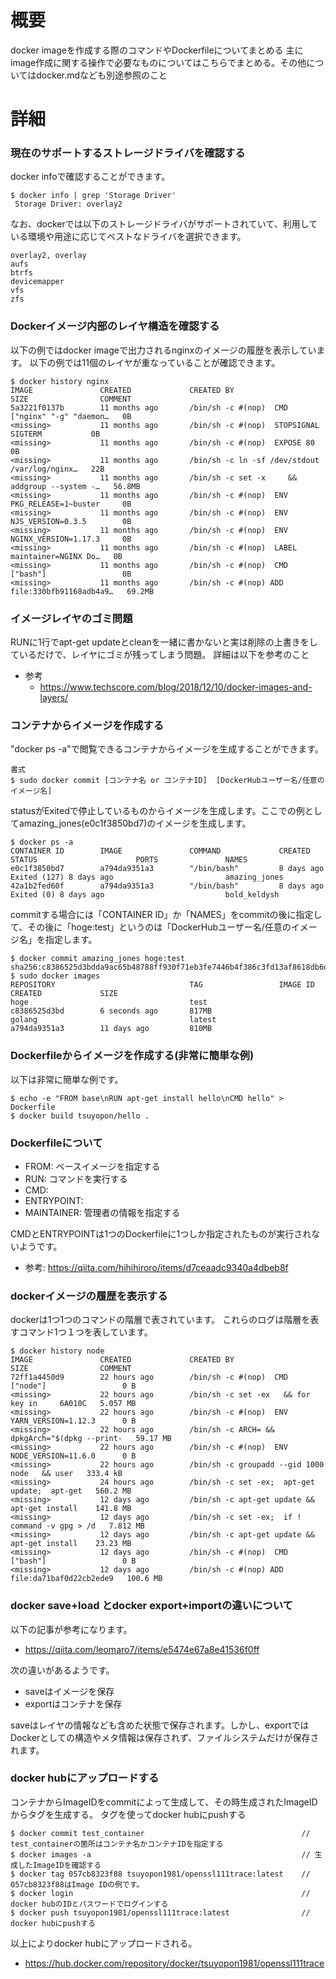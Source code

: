 # 概要
docker imageを作成する際のコマンドやDockerfileについてまとめる
主にimage作成に関する操作で必要なものについてはこちらでまとめる。その他についてはdocker.mdなども別途参照のこと

# 詳細

### 現在のサポートするストレージドライバを確認する
docker infoで確認することができます。
```
$ docker info | grep 'Storage Driver'
 Storage Driver: overlay2
```

なお、dockerでは以下のストレージドライバがサポートされていて、利用している環境や用途に応じてベストなドライバを選択できます。
```
overlay2, overlay
aufs
btrfs
devicemapper
vfs
zfs
```

### Dockerイメージ内部のレイヤ構造を確認する
以下の例ではdocker imageで出力されるnginxのイメージの履歴を表示しています。
以下の例では11個のレイヤが重なっていることが確認できます。
```
$ docker history nginx
IMAGE               CREATED             CREATED BY                                      SIZE                COMMENT
5a3221f0137b        11 months ago       /bin/sh -c #(nop)  CMD ["nginx" "-g" "daemon…   0B                  
<missing>           11 months ago       /bin/sh -c #(nop)  STOPSIGNAL SIGTERM           0B                  
<missing>           11 months ago       /bin/sh -c #(nop)  EXPOSE 80                    0B                  
<missing>           11 months ago       /bin/sh -c ln -sf /dev/stdout /var/log/nginx…   22B                 
<missing>           11 months ago       /bin/sh -c set -x     && addgroup --system -…   56.8MB              
<missing>           11 months ago       /bin/sh -c #(nop)  ENV PKG_RELEASE=1~buster     0B                  
<missing>           11 months ago       /bin/sh -c #(nop)  ENV NJS_VERSION=0.3.5        0B                  
<missing>           11 months ago       /bin/sh -c #(nop)  ENV NGINX_VERSION=1.17.3     0B                  
<missing>           11 months ago       /bin/sh -c #(nop)  LABEL maintainer=NGINX Do…   0B                  
<missing>           11 months ago       /bin/sh -c #(nop)  CMD ["bash"]                 0B                  
<missing>           11 months ago       /bin/sh -c #(nop) ADD file:330bfb91168adb4a9…   69.2MB   
```

### イメージレイヤのゴミ問題
RUNに1行でapt-get updateとcleanを一緒に書かないと実は削除の上書きをしているだけで、レイヤにゴミが残ってしまう問題。
詳細は以下を参考のこと

- 参考
  - https://www.techscore.com/blog/2018/12/10/docker-images-and-layers/

### コンテナからイメージを作成する

"docker ps -a"で閲覧できるコンテナからイメージを生成することができます。
```
書式
$ sudo docker commit [コンテナ名 or コンテナID]  [DockerHubユーザー名/任意のイメージ名]
```

statusがExitedで停止しているものからイメージを生成します。ここでの例としてamazing_jones(e0c1f3850bd7)のイメージを生成します。
```
$ docker ps -a
CONTAINER ID        IMAGE               COMMAND             CREATED             STATUS                      PORTS               NAMES
e0c1f3850bd7        a794da9351a3        "/bin/bash"         8 days ago          Exited (127) 8 days ago                         amazing_jones
42a1b2fed60f        a794da9351a3        "/bin/bash"         8 days ago          Exited (0) 8 days ago                           bold_keldysh
```

commitする場合には「CONTAINER ID」か「NAMES」をcommitの後に指定して、その後に「hoge:test」というのは「DockerHubユーザー名/任意のイメージ名」を指定します。
```
$ docker commit amazing_jones hoge:test
sha256:c8386525d3bdda9ac65b48788ff930f71eb3fe7446b4f386c3fd13af8618db6d
$ sudo docker images
REPOSITORY                              TAG                 IMAGE ID            CREATED             SIZE
hoge                                    test                c8386525d3bd        6 seconds ago       817MB
golang                                  latest              a794da9351a3        11 days ago         810MB
```


### Dockerfileからイメージを作成する(非常に簡単な例)
以下は非常に簡単な例です。
```
$ echo -e "FROM base\nRUN apt-get install hello\nCMD hello" > Dockerfile
$ docker build tsuyopon/hello .
```

### Dockerfileについて

- FROM: ベースイメージを指定する
- RUN: コマンドを実行する
- CMD:
- ENTRYPOINT: 
- MAINTAINER: 管理者の情報を指定する



CMDとENTRYPOINTは1つのDockerfileに1つしか指定されたものが実行されないようです。
- 参考: https://qiita.com/hihihiroro/items/d7ceaadc9340a4dbeb8f


### dockerイメージの履歴を表示する
dockerは1つ1つのコマンドの階層で表されています。
これらのログは階層を表すコマンド1つ１つを表しています。
```
$ docker history node
IMAGE               CREATED             CREATED BY                                      SIZE                COMMENT
72ff1a4450d9        22 hours ago        /bin/sh -c #(nop)  CMD ["node"]                 0 B                 
<missing>           22 hours ago        /bin/sh -c set -ex   && for key in     6A010C   5.057 MB            
<missing>           22 hours ago        /bin/sh -c #(nop)  ENV YARN_VERSION=1.12.3      0 B                 
<missing>           22 hours ago        /bin/sh -c ARCH= && dpkgArch="$(dpkg --print-   59.17 MB            
<missing>           22 hours ago        /bin/sh -c #(nop)  ENV NODE_VERSION=11.6.0      0 B                 
<missing>           22 hours ago        /bin/sh -c groupadd --gid 1000 node   && user   333.4 kB            
<missing>           24 hours ago        /bin/sh -c set -ex;  apt-get update;  apt-get   560.2 MB            
<missing>           12 days ago         /bin/sh -c apt-get update && apt-get install    141.8 MB            
<missing>           12 days ago         /bin/sh -c set -ex;  if ! command -v gpg > /d   7.812 MB            
<missing>           12 days ago         /bin/sh -c apt-get update && apt-get install    23.23 MB            
<missing>           12 days ago         /bin/sh -c #(nop)  CMD ["bash"]                 0 B                 
<missing>           12 days ago         /bin/sh -c #(nop) ADD file:da71baf0d22cb2ede9   100.6 MB     
```

### docker save+load とdocker export+importの違いについて

以下の記事が参考になります。
- https://qiita.com/leomaro7/items/e5474e67a8e41536f0ff

次の違いがあるようです。
- saveはイメージを保存
- exportはコンテナを保存

saveはレイヤの情報なども含めた状態で保存されます。しかし、exportではDockerとしての構造やメタ情報は保存されず、ファイルシステムだけが保存されます。


### docker hubにアップロードする
コンテナからImageIDをcommitによって生成して、その時生成されたImageIDからタグを生成する。
タグを使ってdocker hubにpushする
```
$ docker commit test_container                                   // test_containerの箇所はコンテナ名かコンテナIDを指定する
$ docker images -a                                               // 生成したImageIDを確認する
$ docker tag 057cb8323f88 tsuyopon1981/openssl111trace:latest    //  057cb8323f88はImage IDの例です。 
$ docker login                                                   // docker hubのIDとパスワードでログインする
$ docker push tsuyopon1981/openssl111trace:latest                // docker hubにpushする
```

以上によりdocker hubにアップロードされる。
- https://hub.docker.com/repository/docker/tsuyopon1981/openssl111trace

